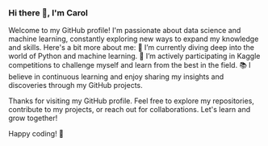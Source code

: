 ### Hi there 👋, I'm Carol
Welcome to my GitHub profile! I'm passionate about data science and machine learning, constantly exploring new ways to expand my knowledge and skills. Here's a bit more about me:
🌱 I’m currently diving deep into the world of Python and machine learning.
🔭 I’m actively participating in Kaggle competitions to challenge myself and learn from the best in the field.
📚 I believe in continuous learning and enjoy sharing my insights and discoveries through my GitHub projects.

Thanks for visiting my GitHub profile. Feel free to explore my repositories, contribute to my projects, or reach out for collaborations. Let's learn and grow together!

Happy coding! 🚀
